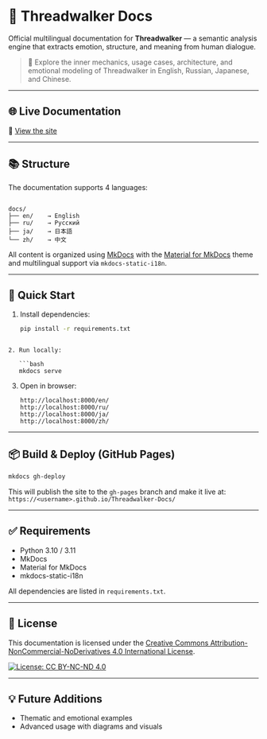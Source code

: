 # 📘 Threadwalker Docs

Official multilingual documentation for **Threadwalker** — a semantic analysis engine that extracts emotion, structure, and meaning from human dialogue.

> 🧭 Explore the inner mechanics, usage cases, architecture, and emotional modeling of Threadwalker in English, Russian, Japanese, and Chinese.

---

## 🌐 Live Documentation

📎 [View the site](https://ingannamortesciencedev.github.io/Threadwalker-Docs/)

---

## 📚 Structure

The documentation supports 4 languages:

```

docs/
├── en/    → English
├── ru/    → Русский
├── ja/    → 日本語
└── zh/    → 中文

````

All content is organized using [MkDocs](https://www.mkdocs.org/) with the [Material for MkDocs](https://squidfunk.github.io/mkdocs-material/) theme and multilingual support via `mkdocs-static-i18n`.

---

## 🚀 Quick Start

1. Install dependencies:
   ```bash
   pip install -r requirements.txt
```

2. Run locally:

   ```bash
   mkdocs serve
   ```

3. Open in browser:

   ```
   http://localhost:8000/en/
   http://localhost:8000/ru/
   http://localhost:8000/ja/
   http://localhost:8000/zh/
   ```

---

## 📦 Build & Deploy (GitHub Pages)

```bash
mkdocs gh-deploy
```

This will publish the site to the `gh-pages` branch and make it live at:
`https://<username>.github.io/Threadwalker-Docs/`

---

## ✅ Requirements

* Python 3.10 / 3.11
* MkDocs
* Material for MkDocs
* mkdocs-static-i18n

All dependencies are listed in `requirements.txt`.

---

## 📄 License

This documentation is licensed under the
[Creative Commons Attribution-NonCommercial-NoDerivatives 4.0 International License](https://creativecommons.org/licenses/by-nc-nd/4.0/).

[![License: CC BY-NC-ND 4.0](https://img.shields.io/badge/License-CC%20BY--NC--ND%204.0-lightgrey.svg)](https://creativecommons.org/licenses/by-nc-nd/4.0/)

---

## 💡 Future Additions

* Thematic and emotional examples
* Advanced usage with diagrams and visuals
